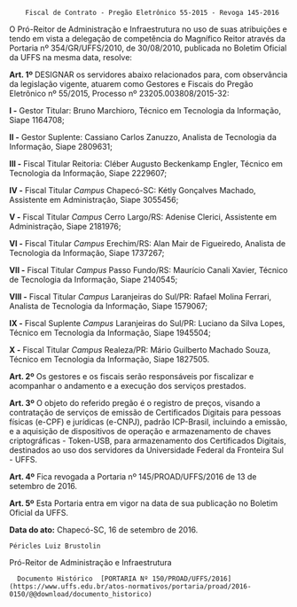         Fiscal de Contrato - Pregão Eletrônico 55-2015 - Revoga 145-2016  

O Pró-Reitor de Administração e Infraestrutura no uso de suas atribuições e tendo em vista a delegação de competência do Magnífico Reitor através da Portaria nº 354/GR/UFFS/2010, de 30/08/2010, publicada no Boletim Oficial da UFFS na mesma data, resolve:

 **Art. 1º** DESIGNAR os servidores abaixo relacionados para, com observância da legislação vigente, atuarem como Gestores e Fiscais do Pregão Eletrônico nº 55/2015, Processo nº 23205.003808/2015-32:

 **I -** Gestor Titular: Bruno Marchioro, Técnico em Tecnologia da Informação, Siape 1164708;

 **II -** Gestor Suplente: Cassiano Carlos Zanuzzo, Analista de Tecnologia da Informação, Siape 2809631;

 **III -** Fiscal Titular Reitoria: Cléber Augusto Beckenkamp Engler, Técnico em Tecnologia da Informação, Siape 2229607;

 **IV -** Fiscal Titular *Campus* Chapecó-SC: Kétly Gonçalves Machado, Assistente em Administração, Siape 3055456;

 **V -** Fiscal Titular *Campus* Cerro Largo/RS: Adenise Clerici, Assistente em Administração, Siape 2181976;

 **VI -** Fiscal Titular *Campus* Erechim/RS: Alan Mair de Figueiredo, Analista de Tecnologia da Informação, Siape 1737267;

 **VII -** Fiscal Titular *Campus* Passo Fundo/RS: Maurício Canali Xavier, Técnico de Tecnologia da Informação, Siape 2140545;

 **VIII -** Fiscal Titular *Campus* Laranjeiras do Sul/PR: Rafael Molina Ferrari, Analista de Tecnologia da Informação, Siape 1579067;

 **IX -** Fiscal Suplente *Campus* Laranjeiras do Sul/PR: Luciano da Silva Lopes, Técnico em Tecnologia da Informação, Siape 1945504;

 **X -** Fiscal Titular *Campus* Realeza/PR: Mário Guilberto Machado Souza, Técnico em Tecnologia da Informação, Siape 1827505.

 **Art. 2º** Os gestores e os fiscais serão responsáveis por fiscalizar e acompanhar o andamento e a execução dos serviços prestados.

 **Art. 3º** O objeto do referido pregão é o registro de preços, visando a contratação de serviços de emissão de Certificados Digitais para pessoas físicas (e-CPF) e jurídicas (e-CNPJ), padrão ICP-Brasil, incluindo a emissão, e a aquisição de dispositivos de operação e armazenamento de chaves criptográficas - Token-USB, para armazenamento dos Certificados Digitais, destinados ao uso dos servidores da Universidade Federal da Fronteira Sul - UFFS.

 **Art. 4º** Fica revogada a Portaria nº 145/PROAD/UFFS/2016 de 13 de setembro de 2016.

 **Art. 5º** Esta Portaria entra em vigor na data de sua publicação no Boletim Oficial da UFFS.

  

   **Data do ato:** Chapecó-SC, 16 de setembro de 2016.   
 

    Péricles Luiz Brustolin   
 Pró-Reitor de Administração e Infraestrutura 

      Documento Histórico  [PORTARIA Nº 150/PROAD/UFFS/2016](https://www.uffs.edu.br/atos-normativos/portaria/proad/2016-0150/@@download/documento_historico)     
      